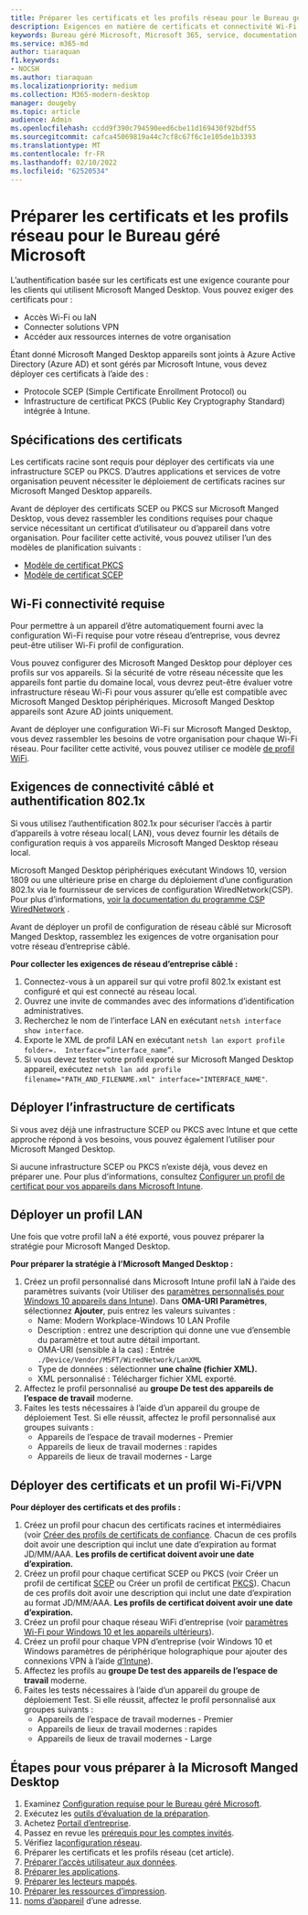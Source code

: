 ```yaml
---
title: Préparer les certificats et les profils réseau pour le Bureau géré Microsoft
description: Exigences en matière de certificats et connectivité Wi-Fi
keywords: Bureau géré Microsoft, Microsoft 365, service, documentation
ms.service: m365-md
author: tiaraquan
f1.keywords:
- NOCSH
ms.author: tiaraquan
ms.localizationpriority: medium
ms.collection: M365-modern-desktop
manager: dougeby
ms.topic: article
audience: Admin
ms.openlocfilehash: ccdd9f390c794590eed6cbe11d169430f92bdf55
ms.sourcegitcommit: cafca45069819a44c7cf8c67f6c1e105de1b3393
ms.translationtype: MT
ms.contentlocale: fr-FR
ms.lasthandoff: 02/10/2022
ms.locfileid: "62520534"
---
```

# <a name="prepare-certificates-and-network-profiles-for-microsoft-managed-desktop"></a>Préparer les certificats et les profils réseau pour le Bureau géré Microsoft  

L’authentification basée sur les certificats est une exigence courante pour les clients qui utilisent Microsoft Manged Desktop. Vous pouvez exiger des certificats pour :

- Accès Wi-Fi ou laN
- Connecter solutions VPN
- Accéder aux ressources internes de votre organisation

Étant donné Microsoft Manged Desktop appareils sont joints à Azure Active Directory (Azure AD) et sont gérés par Microsoft Intune, vous devez déployer ces certificats à l’aide des :

- Protocole SCEP (Simple Certificate Enrollment Protocol) ou
- Infrastructure de certificat PKCS (Public Key Cryptography Standard) intégrée à Intune.

## <a name="certificate-requirements"></a>Spécifications des certificats

Les certificats racine sont requis pour déployer des certificats via une infrastructure SCEP ou PKCS. D’autres applications et services de votre organisation peuvent nécessiter le déploiement de certificats racines sur Microsoft Manged Desktop appareils.

Avant de déployer des certificats SCEP ou PKCS sur Microsoft Manged Desktop, vous devez rassembler les conditions requises pour chaque service nécessitant un certificat d’utilisateur ou d’appareil dans votre organisation. Pour faciliter cette activité, vous pouvez utiliser l’un des modèles de planification suivants :  

- [Modèle de certificat PKCS](https://github.com/MicrosoftDocs/microsoft-365-docs/raw/public/microsoft-365/managed-desktop/get-ready/downloads/PKCS-certificate-template.xlsx)
- [Modèle de certificat SCEP](https://github.com/MicrosoftDocs/microsoft-365-docs/raw/public/microsoft-365/managed-desktop/get-ready/downloads/SCEP-certificate-template.xlsx)

## <a name="wi-fi-connectivity-requirements"></a>Wi-Fi connectivité requise

Pour permettre à un appareil d’être automatiquement fourni avec la configuration Wi-Fi requise pour votre réseau d’entreprise, vous devrez peut-être utiliser Wi-Fi profil de configuration.

Vous pouvez configurer des Microsoft Manged Desktop pour déployer ces profils sur vos appareils. Si la sécurité de votre réseau nécessite que les appareils font partie du domaine local, vous devrez peut-être évaluer votre infrastructure réseau Wi-Fi pour vous assurer qu’elle est compatible avec Microsoft Manged Desktop périphériques. Microsoft Manged Desktop appareils sont Azure AD joints uniquement.

Avant de déployer une configuration Wi-Fi sur Microsoft Manged Desktop, vous devez rassembler les besoins de votre organisation pour chaque Wi-Fi réseau. Pour faciliter cette activité, vous pouvez utiliser ce modèle [de profil WiFi](https://github.com/MicrosoftDocs/microsoft-365-docs/raw/public/microsoft-365/managed-desktop/get-ready/downloads/WiFi-profile-template.xlsx).

## <a name="wired-connectivity-requirements-and-8021x-authentication"></a>Exigences de connectivité câblé et authentification 802.1x

Si vous utilisez l’authentification 802.1x pour sécuriser l’accès à partir d’appareils à votre réseau local( LAN), vous devez fournir les détails de configuration requis à vos appareils Microsoft Manged Desktop réseau local.

Microsoft Manged Desktop périphériques exécutant Windows 10, version 1809 ou une ultérieure prise en charge du déploiement d’une configuration 802.1x via le fournisseur de services de configuration WiredNetwork(CSP). Pour plus d’informations, [voir la documentation du programme CSP WiredNetwork](/windows/client-management/mdm/wirednetwork-csp) .

Avant de déployer un profil de configuration de réseau câblé sur Microsoft Manged Desktop, rassemblez les exigences de votre organisation pour votre réseau d’entreprise câblé.

**Pour collecter les exigences de réseau d’entreprise câblé :**

1. Connectez-vous à un appareil sur qui votre profil 802.1x existant est configuré et qui est connecté au réseau local.  
2. Ouvrez une invite de commandes avec des informations d’identification administratives.
3. Recherchez le nom de l’interface LAN en exécutant `netsh interface show interface`.
4. Exporte le XML de profil LAN en exécutant `netsh lan export profile folder=.  Interface=”interface_name”`.
5. Si vous devez tester votre profil exporté sur Microsoft Manged Desktop appareil, exécutez `netsh lan add profile filename="PATH_AND_FILENAME.xml" interface="INTERFACE_NAME"`.

## <a name="deploy-certificate-infrastructure"></a>Déployer l’infrastructure de certificats  

Si vous avez déjà une infrastructure SCEP ou PKCS avec Intune et que cette approche répond à vos besoins, vous pouvez également l’utiliser pour Microsoft Manged Desktop.

Si aucune infrastructure SCEP ou PKCS n’existe déjà, vous devez en préparer une. Pour plus d’informations, consultez [Configurer un profil de certificat pour vos appareils dans Microsoft Intune](/intune/certificates-configure).

## <a name="deploy-a-lan-profile"></a>Déployer un profil LAN

Une fois que votre profil laN a été exporté, vous pouvez préparer la stratégie pour Microsoft Manged Desktop.

**Pour préparer la stratégie à l’Microsoft Manged Desktop :**

1. Créez un profil personnalisé dans Microsoft Intune profil laN à l’aide des paramètres suivants (voir Utiliser des [paramètres personnalisés pour Windows 10 appareils dans Intune](/intune/custom-settings-windows-10)). Dans **OMA-URI Paramètres**, sélectionnez **Ajouter**, puis entrez les valeurs suivantes :
    - Name: Modern Workplace-Windows 10 LAN Profile
    - Description : entrez une description qui donne une vue d’ensemble du paramètre et tout autre détail important.
    - OMA-URI (sensible à la cas) : Entrée `./Device/Vendor/MSFT/WiredNetwork/LanXML`
    - Type de données : sélectionner **une chaîne (fichier XML).**
    - XML personnalisé : Télécharger fichier XML exporté.
2. Affectez le profil personnalisé au **groupe De test des appareils de l’espace de travail** moderne.
3. Faites les tests nécessaires à l’aide d’un appareil du groupe de déploiement Test. Si elle réussit, affectez le profil personnalisé aux groupes suivants :
    - Appareils de l’espace de travail modernes - Premier
    - Appareils de lieux de travail modernes : rapides
    - Appareils de lieux de travail modernes - Large

## <a name="deploy-certificates-and-wi-fivpn-profile"></a>Déployer des certificats et un profil Wi-Fi/VPN

**Pour déployer des certificats et des profils :**

1. Créez un profil pour chacun des certificats racines et intermédiaires (voir [Créer des profils de certificats de confiance](/intune/protect/certificates-configure#step-3-create-trusted-certificate-profiles). Chacun de ces profils doit avoir une description qui inclut une date d’expiration au format JD/MM/AAA. **Les profils de certificat doivent avoir une date d’expiration.**
2. Créez un profil pour chaque certificat SCEP ou PKCS (voir Créer un profil de certificat [SCEP](/intune/protect/certificates-scep-configure#create-a-scep-certificate-profile) ou Créer un profil de certificat [PKCS](/intune/protect/certficates-pfx-configure#create-a-pkcs-certificate-profile)). Chacun de ces profils doit avoir une description qui inclut une date d’expiration au format JD/MM/AAA. **Les profils de certificat doivent avoir une date d’expiration.**
3. Créez un profil pour chaque réseau WiFi d’entreprise (voir [paramètres Wi-Fi pour Windows 10 et les appareils ultérieurs](/intune/wi-fi-settings-windows)).
4. Créez un profil pour chaque VPN d’entreprise (voir Windows 10 et Windows paramètres de périphérique holographique pour ajouter des connexions VPN à l’aide [d’Intune](/intune/vpn-settings-windows-10)).
5. Affectez les profils au **groupe De test des appareils de l’espace de travail** moderne.
6. Faites les tests nécessaires à l’aide d’un appareil du groupe de déploiement Test. Si elle réussit, affectez le profil personnalisé aux groupes suivants :
    - Appareils de l’espace de travail modernes - Premier
    - Appareils de lieux de travail modernes : rapides
    - Appareils de lieux de travail modernes - Large

## <a name="steps-to-get-ready-for-microsoft-managed-desktop"></a>Étapes pour vous préparer à la Microsoft Manged Desktop

1. Examinez [Configuration requise pour le Bureau géré Microsoft](prerequisites.md).
1. Exécutez les [outils d’évaluation de la préparation](readiness-assessment-tool.md).
1. Achetez [Portail d’entreprise](../get-started/company-portal.md).
1. Passez en revue les [prérequis pour les comptes invités](guest-accounts.md).
1. Vérifiez la[configuration réseau](network.md).
1. Préparer les certificats et les profils réseau (cet article).
1. [Préparer l’accès utilisateur aux données](authentication.md).
1. [Préparer les applications](apps.md).
1. [Préparer les lecteurs mappés](mapped-drives.md).
1. [Préparer les ressources d’impression](printing.md).
1. [noms d’appareil](address-device-names.md) d’une adresse.
